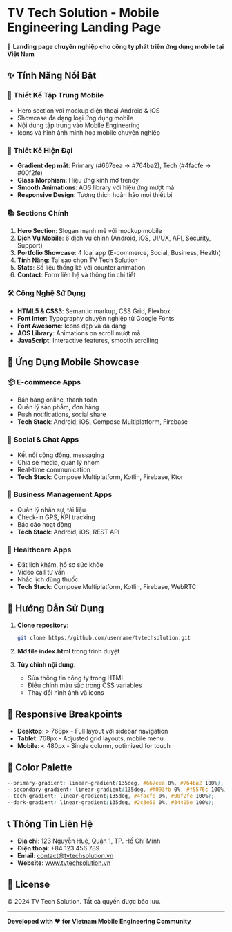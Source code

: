 # TV Tech Solution - Mobile Engineering Landing Page

🚀 **Landing page chuyên nghiệp cho công ty phát triển ứng dụng mobile tại Việt Nam**

## ✨ Tính Năng Nổi Bật

### 📱 **Thiết Kế Tập Trung Mobile**

- Hero section với mockup điện thoại Android & iOS
- Showcase đa dạng loại ứng dụng mobile
- Nội dung tập trung vào Mobile Engineering
- Icons và hình ảnh minh họa mobile chuyên nghiệp

### 🎨 **Thiết Kế Hiện Đại**

- **Gradient đẹp mắt**: Primary (#667eea → #764ba2), Tech (#4facfe → #00f2fe)
- **Glass Morphism**: Hiệu ứng kính mờ trendy
- **Smooth Animations**: AOS library với hiệu ứng mượt mà
- **Responsive Design**: Tương thích hoàn hảo mọi thiết bị

### 📚 **Sections Chính**

1. **Hero Section**: Slogan mạnh mẽ với mockup mobile
2. **Dịch Vụ Mobile**: 6 dịch vụ chính (Android, iOS, UI/UX, API, Security, Support)
3. **Portfolio Showcase**: 4 loại app (E-commerce, Social, Business, Health)
4. **Tính Năng**: Tại sao chọn TV Tech Solution
5. **Stats**: Số liệu thống kê với counter animation
6. **Contact**: Form liên hệ và thông tin chi tiết

### 🛠️ **Công Nghệ Sử Dụng**

- **HTML5 & CSS3**: Semantic markup, CSS Grid, Flexbox
- **Font Inter**: Typography chuyên nghiệp từ Google Fonts
- **Font Awesome**: Icons đẹp và đa dạng
- **AOS Library**: Animations on scroll mượt mà
- **JavaScript**: Interactive features, smooth scrolling

## 🎯 **Ứng Dụng Mobile Showcase**

### 📦 **E-commerce Apps**

- Bán hàng online, thanh toán
- Quản lý sản phẩm, đơn hàng
- Push notifications, social share
- **Tech Stack**: Android, iOS, Compose Multiplatform, Firebase

### 💬 **Social & Chat Apps**

- Kết nối cộng đồng, messaging
- Chia sẻ media, quản lý nhóm
- Real-time communication
- **Tech Stack**: Compose Multiplatform, Kotlin, Firebase, Ktor

### 💼 **Business Management Apps**

- Quản lý nhân sự, tài liệu
- Check-in GPS, KPI tracking
- Báo cáo hoạt động
- **Tech Stack**: Android, iOS, REST API

### 🏥 **Healthcare Apps**

- Đặt lịch khám, hồ sơ sức khỏe
- Video call tư vấn
- Nhắc lịch dùng thuốc
- **Tech Stack**: Compose Multiplatform, Kotlin, Firebase, WebRTC

## 🚀 **Hướng Dẫn Sử Dụng**

1. **Clone repository**:
   ```bash
   git clone https://github.com/username/tvtechsolution.git
   ```

2. **Mở file index.html** trong trình duyệt

3. **Tùy chỉnh nội dung**:
    - Sửa thông tin công ty trong HTML
    - Điều chỉnh màu sắc trong CSS variables
    - Thay đổi hình ảnh và icons

## 📱 **Responsive Breakpoints**

- **Desktop**: > 768px - Full layout với sidebar navigation
- **Tablet**: 768px - Adjusted grid layouts, mobile menu
- **Mobile**: < 480px - Single column, optimized for touch

## 🎨 **Color Palette**

```css
--primary-gradient: linear-gradient(135deg, #667eea 0%, #764ba2 100%);
--secondary-gradient: linear-gradient(135deg, #f093fb 0%, #f5576c 100%);
--tech-gradient: linear-gradient(135deg, #4facfe 0%, #00f2fe 100%);
--dark-gradient: linear-gradient(135deg, #2c3e50 0%, #34495e 100%);
```

## 📞 **Thông Tin Liên Hệ**

- **Địa chỉ**: 123 Nguyễn Huệ, Quận 1, TP. Hồ Chí Minh
- **Điện thoại**: +84 123 456 789
- **Email**: contact@tvtechsolution.vn
- **Website**: www.tvtechsolution.vn

## 📄 **License**

© 2024 TV Tech Solution. Tất cả quyền được bảo lưu.

---

**Developed with ❤️ for Vietnam Mobile Engineering Community**